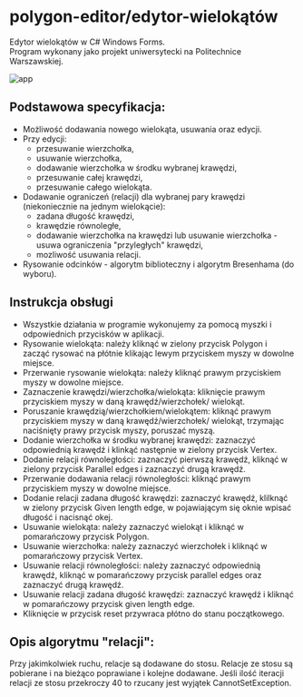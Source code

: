 # polygon-editor/edytor-wielokątów
Edytor wielokątów w C# Windows Forms. <br/>
Program wykonany jako projekt uniwersytecki na Politechnice Warszawskiej. 

![app](https://user-images.githubusercontent.com/123904190/216015706-82a474ae-42f0-4cee-b85e-8845c77df4c6.png)

## Podstawowa specyfikacja:
<ul>
  <li>Możliwość dodawania nowego wielokąta, usuwania oraz edycji.</li>
  <li>Przy edycji:
    <ul>
      <li>przesuwanie wierzchołka,</li>
      <li>usuwanie wierzchołka,</li>
      <li>dodawanie wierzchołka w środku wybranej krawędzi,</li>
      <li>przesuwanie całej krawędzi,</li>
      <li>przesuwanie całego wielokąta.</li>     
    </ul>
  </li>
  <li>Dodawanie ograniczeń (relacji) dla wybranej pary krawędzi (niekoniecznie na jednym wielokącie):
    <ul>
      <li>zadana długość krawędzi,</li>
      <li>krawędzie równoległe,</li>
      <li>dodawanie wierzchołka na krawędzi lub usuwanie wierzchołka - usuwa ograniczenia "przyległych" krawędzi,</li>
      <li>mozliwość usuwania relacji.</li>
    </ul>
  </li>
  <li>Rysowanie odcinków - algorytm biblioteczny i algorytm Bresenhama (do wyboru).</li>
</ul>

## Instrukcja obsługi
- Wszystkie działania w programie wykonujemy za pomocą myszki i odpowiednich przycisków w aplikacji.
- Rysowanie wielokąta: należy kliknąć w zielony przycisk Polygon i zacząć rysować na płótnie klikając lewym 
  przyciskem myszy w dowolne miejsce.
- Przerwanie rysowanie wielokąta: należy kliknąć prawym przyciskiem myszy w dowolne miejsce.
- Zaznaczenie krawędzi/wierzchołka/wielokąta: kliknięcie prawym przyciskiem myszy w daną krawędź/wierzchołek/
  wielokąt.
- Poruszanie krawędzią/wierzchołkiem/wielokątem: kliknąć prawym przyciskiem myszy w daną krawędź/wierzchołek/
  wielokąt, trzymając naciśnięty prawy przycisk myszy, poruszać myszą.
- Dodanie wierzchołka w środku wybranej krawędzi: zaznaczyć odpowiednią krawędź i klinkąć następnie w zielony
  przycisk Vertex.
- Dodanie relacji równoległości: zaznaczyć pierwszą krawędź, kliknąć w zielony przycisk Parallel edges i
  zaznaczyć drugą krawędź.
- Przerwanie dodawania relacji równoległości: kliknąć prawym przyciskiem myszy w dowolne miejsce.
- Dodanie relacji zadana długość krawędzi: zaznaczyć krawędź, klilknąć w zielony przycisk Given length edge, w 
  pojawiającym się oknie wpisać długość i nacisnąć okej.
- Usuwanie wielokąta: należy zaznaczyć wielokąt i kliknąć w pomarańczowy przycisk Polygon.
- Usuwanie wierzchołka: należy zaznaczyć wierzchołek i kliknąć w pomarańczowy przycisk Vertex.
- Usuwanie relacji równoległości: należy zaznaczyć odpowiednią krawędź, kliknąć w pomarańczowy przycisk parallel edges oraz
  zaznaczyć drugą krawędź.
- Usuwanie relacji zadana długość krawędzi: zaznaczyć krawędź i kliknąć w pomarańczowy przycisk given length edge.
- Kliknięcie w przycisk reset przywraca płótno do stanu początkowego.


## Opis algorytmu "relacji":
Przy jakimkolwiek ruchu, relacje są dodawane do stosu. Relacje ze stosu są pobierane i na bieżąco poprawiane 
i kolejne dodawane. Jeśli ilość iteracji relacji ze stosu przekroczy 40 to rzucany jest wyjątek CannotSetException.
